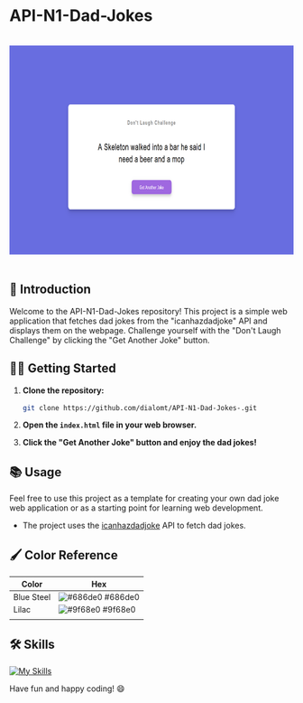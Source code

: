 #     API-N1-Dad-Jokes

<br>
<div align="center">


<img src="./image.PNG" alt="Imagen Mockup 4" width="700" height="370" alignt-items=center>


</div>
<br>

## 👋 Introduction

Welcome to the API-N1-Dad-Jokes repository! This project is a simple web application that fetches dad jokes from the "icanhazdadjoke" API and displays them on the webpage. Challenge yourself with the "Don't Laugh Challenge" by clicking the "Get Another Joke" button.



## 👩‍💻 Getting Started

1. **Clone the repository:**
    ```bash
    git clone https://github.com/dialomt/API-N1-Dad-Jokes-.git
    ```

2. **Open the `index.html` file in your web browser.**

3. **Click the "Get Another Joke" button and enjoy the dad jokes!**

## 📚 Usage

Feel free to use this project as a template for creating your own dad joke web application or as a starting point for learning web development.

- The project uses the [icanhazdadjoke](https://icanhazdadjoke.com/) API to fetch dad jokes.


## 🖌️ Color Reference

| Color             | Hex                                                                |
| ----------------- | ------------------------------------------------------------------ |
| Blue Steel | ![#686de0](https://via.placeholder.com/10/686de0?text=+) #686de0 |
| Lilac | ![#9f68e0](https://via.placeholder.com/10/9f68e0?text=+) #9f68e0 |
|                   | 

## 🛠️ Skills

[![My Skills](https://skillicons.dev/icons?i=js,html,css,git,github,vscode)](https://skillicons.dev)

Have fun and happy coding! 😄

